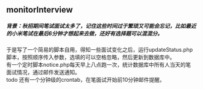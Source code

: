 ## monitorInterview

##### 背景：秋招期间笔试面试太多了，记住这些时间过于繁琐又可能会忘记，比如最近的小米笔试在最后6分钟才想起来去做，还好有选择题可以混混分。

于是写了一个简易的脚本自用，得知一些面试变化之后，运行updateStatus.php脚本，按照顺序传入参数，选填的可以空格忽略，然后更新到数据库中。<br>
有一个定时脚本notice.php每天早上八点跑一次，统计数据库中所有人当天的笔面试情况，通过邮件发送通知。<br>
todo 还有一个分钟级的crontab，在笔面试开始前10分钟邮件提醒。<br>



